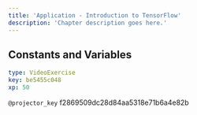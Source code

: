 ```yaml
---
title: 'Application - Introduction to TensorFlow'
description: 'Chapter description goes here.'
---
```


## Constants and Variables

```yaml
type: VideoExercise
key: be5455c048
xp: 50
```

`@projector_key`
f2869509dc28d84aa5318e71b6a4e82b
